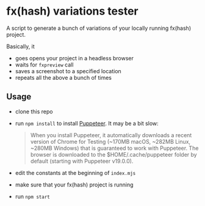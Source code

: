 # fx(hash) variations tester

A script to generate a bunch of variations of your locally running fx(hash) project.

Basically, it

- goes opens your project in a headless browser
- waits for `fxpreview` call
- saves a screenshot to a specified location
- repeats all the above a bunch of times

## Usage

- clone this repo
- run `npm install` to install [Puppeteer](https://pptr.dev). It may be a bit slow:

  > When you install Puppeteer, it automatically downloads a recent version of Chrome for Testing (~170MB macOS, ~282MB Linux, ~280MB Windows) that is guaranteed to work with Puppeteer. The browser is downloaded to the $HOME/.cache/puppeteer folder by default (starting with Puppeteer v19.0.0).

- edit the constants at the beginning of `index.mjs`
- make sure that your fx(hash) project is running
- run `npm start`
